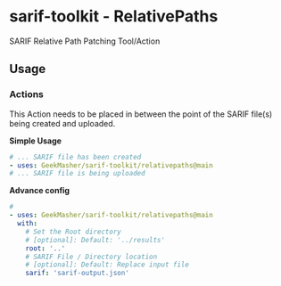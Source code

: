 # sarif-toolkit - RelativePaths

SARIF Relative Path Patching Tool/Action

## Usage

### Actions

This Action needs to be placed in between the point of the SARIF file(s) being created and uploaded.


**Simple Usage**

```yaml
# ... SARIF file has been created
- uses: GeekMasher/sarif-toolkit/relativepaths@main
# ... SARIF file is being uploaded
```

**Advance config**

```yaml
# 
- uses: GeekMasher/sarif-toolkit/relativepaths@main
  with:
    # Set the Root directory 
    # [optional]: Default: '../results'
    root: '..'
    # SARIF File / Directory location
    # [optional]: Default: Replace input file
    sarif: 'sarif-output.json'
```